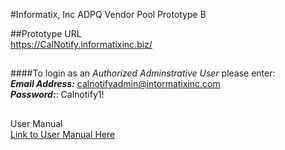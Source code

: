 
#Informatix, Inc  ADPQ Vendor Pool Prototype B

##Prototype URL <br/>
https://CalNotify.informatixinc.biz/ <br />
##
####To login as an _Authorized Adminstrative User_ please enter:<br />
**_Email Address:_** calnotifyadmin@intormatixinc.com <br>
**_Password:_**: Calnotify1!
##
User Manual <br/>
[Link to User Manual Here](https://github.com/informatixinc/Cal-Notify/tree/master/db_schema)<br />
##









